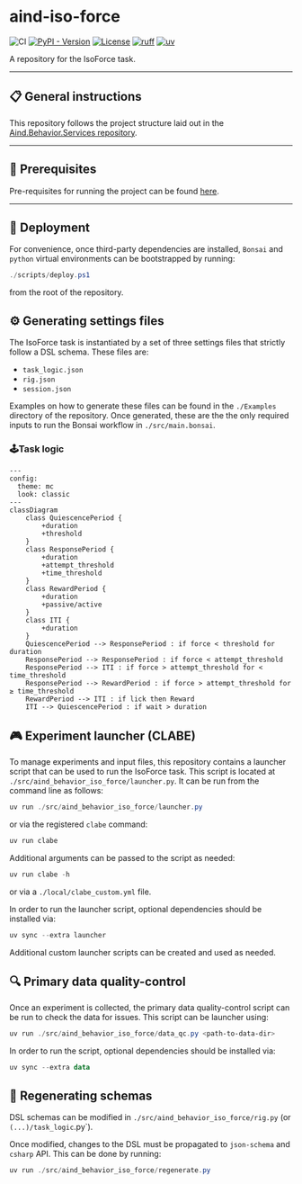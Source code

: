 # aind-iso-force

![CI](https://github.com/AllenNeuralDynamics/Aind.Behavior.IsoForce/actions/workflows/ci.yml/badge.svg)
[![PyPI - Version](https://img.shields.io/pypi/v/aind-behavior-iso-force)](https://pypi.org/project/aind-behavior-iso-force/)
[![License](https://img.shields.io/badge/license-MIT-brightgreen)](LICENSE)
[![ruff](https://img.shields.io/endpoint?url=https://raw.githubusercontent.com/astral-sh/ruff/main/assets/badge/v2.json)](https://github.com/astral-sh/ruff)
[![uv](https://img.shields.io/endpoint?url=https://raw.githubusercontent.com/astral-sh/uv/main/assets/badge/v0.json)](https://github.com/astral-sh/uv)

A repository for the IsoForce task.

---

## 📋 General instructions

This repository follows the project structure laid out in the [Aind.Behavior.Services repository](https://github.com/AllenNeuralDynamics/Aind.Behavior.Services).

---

## 🔧 Prerequisites

Pre-requisites for running the project can be found [here](https://github.com/AllenNeuralDynamics/Aind.Behavior.Services?tab=readme-ov-file#prerequisites).

---

## 🚀 Deployment

For convenience, once third-party dependencies are installed, `Bonsai` and `python` virtual environments can be bootstrapped by running:

```powershell
./scripts/deploy.ps1
```

from the root of the repository.

## ⚙️ Generating settings files

The IsoForce task is instantiated by a set of three settings files that strictly follow a DSL schema. These files are:
- `task_logic.json`
- `rig.json`
- `session.json`

Examples on how to generate these files can be found in the `./Examples` directory of the repository. Once generated, these are the the only required inputs to run the Bonsai workflow in `./src/main.bonsai`.

### 🕹️Task logic

```mermaid
---
config:
  theme: mc
  look: classic
---
classDiagram
    class QuiescencePeriod {
        +duration
        +threshold
    }
    class ResponsePeriod {
        +duration
        +attempt_threshold
        +time_threshold
    }
    class RewardPeriod {
        +duration
        +passive/active
    }
    class ITI {
        +duration
    }
    QuiescencePeriod --> ResponsePeriod : if force < threshold for duration
    ResponsePeriod --> ResponsePeriod : if force < attempt_threshold
    ResponsePeriod --> ITI : if force > attempt_threshold for < time_threshold
    ResponsePeriod --> RewardPeriod : if force > attempt_threshold for ≥ time_threshold
    RewardPeriod --> ITI : if lick then Reward
    ITI --> QuiescencePeriod : if wait > duration
```

## 🎮 Experiment launcher (CLABE)

To manage experiments and input files, this repository contains a launcher script that can be used to run the IsoForce task. This script is located at `./src/aind_behavior_iso_force/launcher.py`. It can be run from the command line as follows:

```powershell
uv run ./src/aind_behavior_iso_force/launcher.py
```

or via the registered `clabe` command:

```powershell
uv run clabe
```

Additional arguments can be passed to the script as needed:

```powershell
uv run clabe -h
```

or via a `./local/clabe_custom.yml` file.

In order to run the launcher script, optional dependencies should be installed via:

```powershell
uv sync --extra launcher
```

Additional custom launcher scripts can be created and used as needed.

## 🔍 Primary data quality-control

Once an experiment is collected, the primary data quality-control script can be run to check the data for issues. This script can be launcher using:

```powershell
uv run ./src/aind_behavior_iso_force/data_qc.py <path-to-data-dir>
```

In order to run the script, optional dependencies should be installed via:

```powershell
uv sync --extra data
```

## 🔄 Regenerating schemas

DSL schemas can be modified in `./src/aind_behavior_iso_force/rig.py` (or `(...)/task_logic`.py`).

Once modified, changes to the DSL must be propagated to `json-schema` and `csharp` API. This can be done by running:

```powershell
uv run ./src/aind_behavior_iso_force/regenerate.py
```
